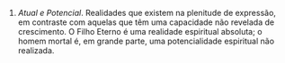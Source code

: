 1. *Atual e Potencial*. Realidades que existem na plenitude de expressão, em contraste com aquelas que têm uma capacidade não revelada de crescimento. O Filho Eterno é uma realidade espiritual absoluta; o homem mortal é, em grande parte, uma potencialidade espiritual não realizada.